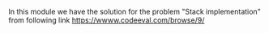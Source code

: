 In this module we have the solution for the problem "Stack implementation" from following link
https://wwww.codeeval.com/browse/9/